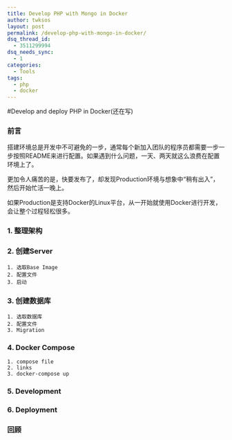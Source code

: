 ```yaml
---
title: Develop PHP with Mongo in Docker
author: twksos
layout: post
permalink: /develop-php-with-mongo-in-docker/
dsq_thread_id:
  - 3511299994
dsq_needs_sync:
  - 1
categories:
  - Tools
tags:
  - php
  - docker
---
```

#Develop and deploy PHP in Docker(还在写)

### 前言

搭建环境总是开发中不可避免的一步，通常每个新加入团队的程序员都需要一步一步按照README来进行配置。如果遇到什么问题，一天、两天就这么浪费在配置环境上了。

更加令人痛苦的是，快要发布了，却发现Production环境与想象中“稍有出入”，然后开始忙活一晚上。

如果Production是支持Docker的Linux平台，从一开始就使用Docker进行开发，会让整个过程轻松很多。

### 1. 整理架构
### 2. 创建Server
    1. 选取Base Image
    2. 配置文件
    3. 启动

### 3. 创建数据库
    1. 选取数据库
    2. 配置文件
    3. Migration

### 4. Docker Compose
    1. compose file
    2. links
    3. docker-compose up

### 5. Development
### 6. Deployment

### 回顾
